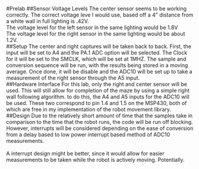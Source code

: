#Prelab
##Sensor Voltage Levels
The center sensor seems to be working correctly.  The correct voltage leve I would use, based off a 4" distance from a white wall in full lighting is .42V.<br>
The voltage level for the left sensor in the same lighting would be 1.8V<br>
The voltage level for the right sensor in the same lighting would be about 1.2V.
<br>
##Setup
The center and right captures will be taken back to back.  First, the input will be set to A4 and the PA.1 ADC option will be selected.  The Clock for it will be set to the SMCLK, which will be set at 1MHZ.  The sample and conversion sequence will be run, with the results being stored in a moving average.  Once done, it will be disable and the ADC10 will be set up to take a measurement of the right sensor through the A5 input.
<br>
##Hardware Interface
For this lab, only the right and center sensor will be used.  This will still allow for completion of the maze by using a simple right wall following algorithm.  to do this, the A4 and A5 inputs for the ADC10 will be used.  These two correspond to pin 1.4 and 1.5 on the MSP430, both of which are free in my implementation of the robot movement library.
<br>
##Design
Due to the relatively short amount of time that the samples take in comparison to the time that the robot runs, the code will be run off blocking.  However, interrupts will be considered depending on the ease of conversion from a delay based to low power interrupt based method of ADC10 measurements.<br>
<br>
A interrupt design might be better, since it would allow for easier measurements to be taken while the robot is actively moving. Potentially.
